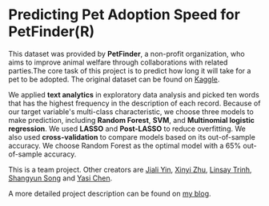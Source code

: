 # Predicting Pet Adoption Speed for PetFinder(R)

This dataset was provided by **PetFinder**, a non-profit organization, who aims to improve animal welfare through collaborations with related parties.The core task of this project is to predict how long it will take for a pet to be adopted. The original dataset can be found on [Kaggle](https://www.kaggle.com/ivotimev/petfinder-adoption-prediction-segmented-1#train_preprocessed.csv). 

We applied **text analytics** in exploratory data analysis and picked ten words that has the highest frequency in the description of each record. Because of our target variable's multi-class characteristic, we choose three models to make prediction, including **Random Forest**, **SVM**, and **Multinomial logistic regression**. We used **LASSO** and **Post-LASSO** to reduce overfitting. We also used **cross-validation** to compare models based on its out-of-sample accuracy. We choose Random Forest as the optimal model with a 65% out-of-sample accuracy.


This is a team project. Other creators are [Jiali Yin](https://www.linkedin.com/in/jiali-yin/), [Xinyi Zhu](https://www.linkedin.com/in/xinyi-zhu/), [Linsay Trinh](https://www.linkedin.com/in/lindsay-trinh/), [Shangyun Song](https://www.linkedin.com/in/shangyun-song/) and [Yasi Chen](https://www.linkedin.com/in/yasi-chen-214a8418a/).

A more detailed project description can be found on [my blog](https://alyyhu.github.io/2019/10/14/PetFinderProject/). 
